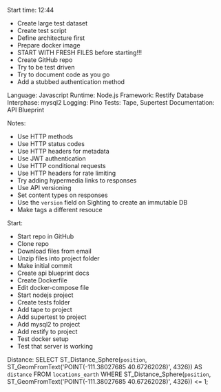 Start time: 12:44

- Create large test dataset
- Create test script
- Define architecture first
- Prepare docker image
- START WITH FRESH FILES before starting!!!
- Create GitHub repo
- Try to be test driven
- Try to document code as you go
- Add a stubbed authentication method

Language: Javascript
Runtime: Node.js
Framework: Restify
Database Interphase: mysql2
Logging: Pino
Tests: Tape, Supertest
Documentation: API Blueprint

Notes:
- Use HTTP methods
- Use HTTP status codes
- Use HTTP headers for metadata
- Use JWT authentication
- Use HTTP conditional requests
- Use HTTP headers for rate limiting
- Try adding hypermedia links to responses
- Use API versioning
- Set content types on responses
- Use the `version` field on Sighting to create an immutable DB
- Make tags a different resouce

Start:
- Start repo in GitHub
- Clone repo
- Download files from email
- Unzip files into project folder
- Make initial commit
- Create api blueprint docs
- Create Dockerfile
- Edit docker-compose file
- Start nodejs project
- Create tests folder
- Add tape to project
- Add supertest to project
- Add mysql2 to project
- Add restify to project
- Test docker setup
- Test that server is working


Distance:
SELECT ST_Distance_Sphere(`position`, ST_GeomFromText('POINT(-111.38027685 40.67262028)', 4326))
AS `distance`
FROM `locations_earth`
WHERE ST_Distance_Sphere(`position`, ST_GeomFromText('POINT(-111.38027685 40.67262028)', 4326)) <= 1;


